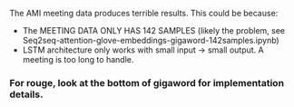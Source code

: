 The AMI meeting data produces terrible results. This could be because:
- The MEETING DATA ONLY HAS 142 SAMPLES (likely the problem, see Seq2seq-attention-glove-embeddings-gigaword-142samples.ipynb)
- LSTM architecture only works with small input -> small output. A meeting is too long to handle. 

### For rouge, look at the bottom of gigaword for implementation details. 

